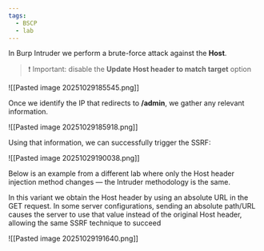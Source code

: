```yaml
---
tags:
  - BSCP
  - lab
---
```

In Burp Intruder we perform a brute-force attack against the **Host**.

> ❗ Important: disable the **Update Host header to match target** option

![[Pasted image 20251029185545.png]]

Once we identify the IP that redirects to **/admin**, we gather any relevant information.

![[Pasted image 20251029185918.png]]

Using that information, we can successfully trigger the SSRF:

![[Pasted image 20251029190038.png]]


Below is an example from a different lab where only the Host header injection method changes — the Intruder methodology is the same.

In this variant we obtain the Host header by using an absolute URL in the GET request. In some server configurations, sending an absolute path/URL causes the server to use that value instead of the original Host header, allowing the same SSRF technique to succeed


![[Pasted image 20251029191640.png]]
